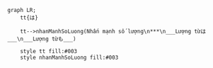 ﻿```mermaid
graph LR;
	tt{は}

	tt-->nhanManhSoLuong(Nhấn mạnh số lượng\n***\n___Lượng từは___\n___Lượng từも___)

	style tt fill:#003
	style nhanManhSoLuong fill:#003
```